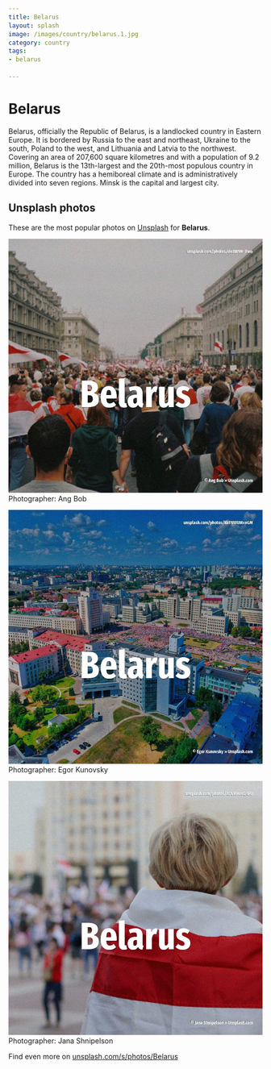 ```yaml
---
title: Belarus
layout: splash
image: /images/country/belarus.1.jpg
category: country
tags:
- belarus

---
```

# Belarus

Belarus, officially the Republic of Belarus, is a landlocked country in Eastern Europe. It is bordered by Russia to the east and northeast, Ukraine to the south, Poland to the west, and  Lithuania and Latvia to the northwest. Covering an area of 207,600 square kilometres  and with a population of 9.2 million, Belarus is the  13th-largest and the 20th-most populous country in Europe. The country has a hemiboreal climate and is administratively divided into seven regions. Minsk is the capital and largest city. 

 
## Unsplash photos
These are the most popular photos on [Unsplash](https://unsplash.com) for **Belarus**.
 
![Belarus](/images/country/belarus.1.jpg)
Photographer:  Ang Bob
 
![Belarus](/images/country/belarus.2.jpg)
Photographer:  Egor Kunovsky
 
![Belarus](/images/country/belarus.3.jpg)
Photographer:  Jana Shnipelson
 
Find even more on [unsplash.com/s/photos/Belarus](https://unsplash.com/s/photos/Belarus)
 
